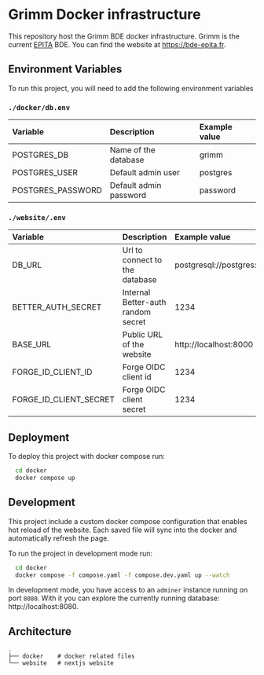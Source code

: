 # Grimm Docker infrastructure

This repository host the Grimm BDE docker infrastructure. Grimm is the current [EPITA](epita.fr) BDE. You can find the website at https://bde-epita.fr.

## Environment Variables

To run this project, you will need to add the following environment variables

### `./docker/db.env`

| Variable          | Description            | Example value |
| :---------------- | :--------------------- | :------------ |
| POSTGRES_DB       | Name of the database   | grimm         |
| POSTGRES_USER     | Default admin user     | postgres      |
| POSTGRES_PASSWORD | Default admin password | password      |

### `./website/.env`

| Variable               | Description                        | Example value                                |
| :--------------------- | :--------------------------------- | :------------------------------------------- |
| DB_URL                 | Url to connect to the database     | postgresql://postgres:password@db:5432/grimm |
| BETTER_AUTH_SECRET     | Internal Better-auth random secret | 1234                                         |
| BASE_URL               | Public URL of the website          | http://localhost:8000                        |
| FORGE_ID_CLIENT_ID     | Forge OIDC client id               | 1234                                         |
| FORGE_ID_CLIENT_SECRET | Forge OIDC client secret           | 1234                                         |

## Deployment

To deploy this project with docker compose run:

```bash
  cd docker
  docker compose up
```

## Development

This project include a custom docker compose configuration that enables hot reload of the website. Each saved file will sync into the docker and automatically refresh the page.

To run the project in development mode run:

```bash
  cd docker
  docker compose -f compose.yaml -f compose.dev.yaml up --watch
```

In development mode, you have access to an `adminer` instance running on port `8080`. With it you can explore the currently running database: http://localhost:8080.

## Architecture

```
.
├── docker    # docker related files
└── website   # nextjs website
```
